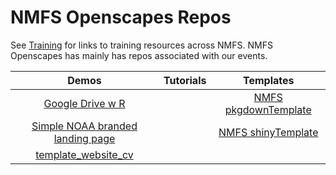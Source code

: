 # NMFS Openscapes Repos

See [Training](https://nmfs-openscapes.github.io/Training/) for links to training resources across NMFS. NMFS Openscapes has mainly has repos associated with our events.

| Demos | Tutorials  | Templates  |
|:----:|:---:|:--:|
| [Google Drive w R](https://github.com/nmfs-openscapes/GoogleDrive1) |   | [NMFS pkgdownTemplate](https://github.com/nmfs-openscapes/pkgdownTemplate)  |
| [Simple NOAA branded landing page](https://github.com/nmfs-openscapes/NOAA-branded-simple)  |   | [NMFS shinyTemplate](https://github.com/nmfs-openscapes/template_nfms_shiny)  |
| [template_website_cv](https://github.com/nmfs-openscapes/template_website_cv) |   |   |
